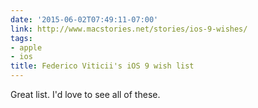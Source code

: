 ```yaml
---
date: '2015-06-02T07:49:11-07:00'
link: http://www.macstories.net/stories/ios-9-wishes/
tags:
- apple
- ios
title: Federico Viticii's iOS 9 wish list
---
```


Great list. I'd love to see all of these.
